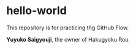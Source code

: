 # hello-world
This repository is for practicing thg GitHub Flow. 

**Yuyuko Saigyouji**, the owner of Hakugyoku Rou.
